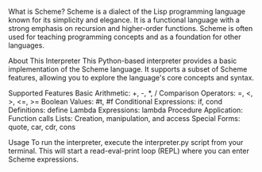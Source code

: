 What is Scheme?
Scheme is a dialect of the Lisp programming language known for its simplicity and elegance. It is a functional language with a strong emphasis on recursion and higher-order functions. Scheme is often used for teaching programming concepts and as a foundation for other languages.

About This Interpreter
This Python-based interpreter provides a basic implementation of the Scheme language. It supports a subset of Scheme features, allowing you to explore the language's core concepts and syntax.

Supported Features
Basic Arithmetic: +, -, *, /
Comparison Operators: =, <, >, <=, >=
Boolean Values: #t, #f
Conditional Expressions: if, cond
Definitions: define
Lambda Expressions: lambda
Procedure Application: Function calls
Lists: Creation, manipulation, and access
Special Forms: quote, car, cdr, cons

Usage
To run the interpreter, execute the interpreter.py script from your terminal. This will start a read-eval-print loop (REPL) where you can enter Scheme expressions.

